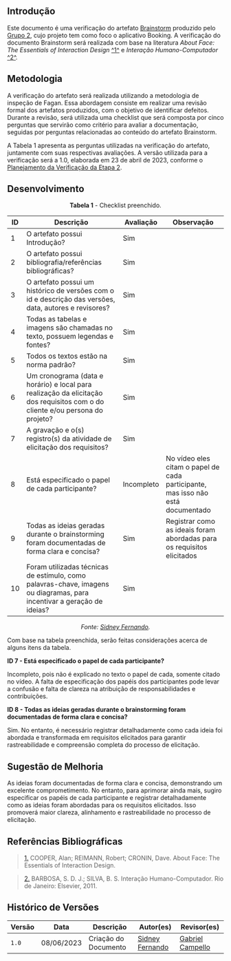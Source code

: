 ## Introdução

Este documento é uma verificação do artefato [Brainstorm](https://requisitos-de-software.github.io/2023.1-Booking/elicitacao/brainstorm/) produzido pelo [Grupo 2](https://requisitos-de-software.github.io/2023.1-Booking/), cujo projeto tem como foco o aplicativo Booking. A verificação do documento Brainstorm será realizada com base na literatura _About Face: The Essentials of Interaction Design_ <a id="FTF1" href="#FTF1Ref">^1^</a> e _Interação Humano-Computador_ <a id="FTF2" href="#FTF2Ref">^2^</a>.

## Metodologia


A verificação do artefato será realizada utilizando a metodologia de inspeção de Fagan. Essa abordagem consiste em realizar uma revisão formal dos artefatos produzidos, com o objetivo de identificar defeitos. Durante a revisão, será utilizada uma checklist que será composta por cinco perguntas que servirão como critério para avaliar a documentação, seguidas por perguntas relacionadas ao conteúdo do artefato Brainstorm.

A Tabela 1 apresenta as perguntas utilizadas na verificação do artefato, juntamente com suas respectivas avaliações. A versão utilizada para a verificação será a 1.0, elaborada em 23 de abril de 2023, conforme o [Planejamento da Verificação da Etapa 2](../planejamento-verificacao-e2-grupo2).

## Desenvolvimento

<center>

**Tabela 1** - Checklist preenchido.

| ID | Descrição                                                                                                                      | Avaliação  | Observação                                                             |
|----|--------------------------------------------------------------------------------------------------------------------------------|------------|------------------------------------------------------------------------|
| 1  | O artefato possui Introdução?                                                                                                  | Sim        |                                                                        |
| 2  | O artefato possui bibliografia/referências bibliográficas?                                                                     | Sim        |                                                                        |
| 3  | O artefato possui um histórico de versões com o id e descrição das versões, data, autores e revisores?                         | Sim        |                                                                        |
| 4  | Todas as tabelas e imagens são chamadas no texto, possuem legendas e fontes?                                                   | Sim        |                                                                        |
| 5  | Todos os textos estão na norma padrão?                                       | Sim
| 6  | Um cronograma (data e horário) e local para realização da elicitação dos requisitos com o do cliente e/ou persona do projeto? | Sim        |                                                                        |
| 7  | A gravação e o(s) registro(s) da atividade de elicitação dos requisitos?                                                      | Sim        |                                                                        |
| 8  | Está especificado o papel de cada participante?                                                                                | Incompleto | No vídeo eles citam o papel de cada participante, mas isso não está documentado  |
| 9  | Todas as ideias geradas durante o brainstorming foram documentadas de forma clara e concisa?                                   | Sim        | Registrar como as ideais foram abordadas para os requisitos elicitados |
| 10  | Foram utilizadas técnicas de estímulo, como palavras-chave, imagens ou diagramas, para incentivar a geração de ideias?         | Sim        |

_Fonte: [Sidney Fernando](https://github.com/nando3d3)._

</center>

Com base na tabela preenchida, serão feitas considerações acerca de alguns itens da tabela.

**ID 7 - Está especificado o papel de cada participante?**

Incompleto, pois não é explicado no texto o papel de cada, somente citado no vídeo. A falta de especificação dos papéis dos participantes pode levar a confusão e falta de clareza na atribuição de responsabilidades e contribuições.


**ID 8 - Todas as ideias geradas durante o brainstorming foram documentadas de forma clara e concisa?**

Sim. No entanto, é necessário registrar detalhadamente como cada ideia foi abordada e transformada em requisitos elicitados para garantir rastreabilidade e compreensão completa do processo de elicitação.

## Sugestão de Melhoria

As ideias foram documentadas de forma clara e concisa, demonstrando um excelente comprometimento. No entanto, para aprimorar ainda mais, sugiro especificar os papéis de cada participante e registrar detalhadamente como as ideias foram abordadas para os requisitos elicitados. Isso promoverá maior clareza, alinhamento e rastreabilidade no processo de elicitação. 

## Referências Bibliográficas 

> <a id="FTF1Ref" href="#FTF1">1.</a> COOPER, Alan; REIMANN, Robert; CRONIN, Dave. About Face: The Essentials of Interaction Design.

> <a id="FTF2Ref" href="#FTF2">2.</a> BARBOSA, S. D. J.; SILVA, B. S. Interação Humano-Computador. Rio de Janeiro: Elsevier, 2011.

## Histórico de Versões

Versão  | Data | Descrição | Autor(es) | Revisor(es)
-------- | ------ | ------ | ---------- | ----------
`1.0` | 08/06/2023 | Criação do Documento | [Sidney Fernando](https://github.com/nando3d3) | [Gabriel Campello](https://github.com/g16c)
